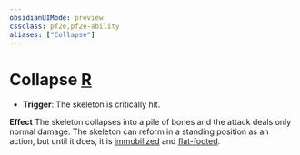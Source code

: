 ```yaml
---
obsidianUIMode: preview
cssclass: pf2e,pf2e-ability
aliases: ["Collapse"]
---
```

# Collapse [R](chapter-9-playing-the-game.md#Actions "Reaction")

- **Trigger**: The skeleton is critically hit.

**Effect** The skeleton collapses into a pile of bones and the attack deals only normal damage. The skeleton can reform in a standing position as an action, but until it does, it is [immobilized](conditions.md#Immobilized) and [flat-footed](conditions.md#Flat-footed).